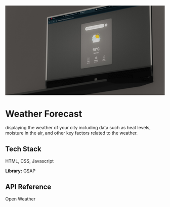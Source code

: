 ![weather](assets/images/wearther01.jpg)
# Weather Forecast
displaying the weather of your city including data such as heat levels, moisture in the air, and other key factors related to the weather.




## Tech Stack

HTML, CSS, Javascript

**Library:** GSAP






## API Reference
Open Weather
